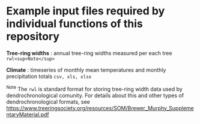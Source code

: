 # Example input files required by individual functions of this repository

**Tree-ring widths** : annual tree-ring widths measured per each tree `rwl<sup>Note</sup>`

**Climate** : timeseries of monthly mean temperatures and monthly precipitation totals `csv, xls, xlsx`

<sup>Note</sup> The `rwl` is standard format for storing tree-ring width data used by dendrochronological comunity. For details about this and other types of dendrochronological formats, see https://www.treeringsociety.org/resources/SOM/Brewer_Murphy_SupplementaryMaterial.pdf
